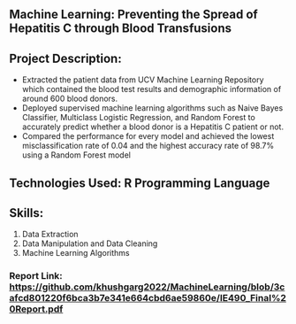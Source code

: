 ## Machine Learning: Preventing the Spread of Hepatitis C through Blood Transfusions

## Project Description:

- Extracted the patient data from UCV Machine Learning Repository which contained the blood test results and demographic information of around 600 blood donors.
- Deployed supervised machine learning algorithms such as Naive Bayes Classifier, Multiclass Logistic Regression, and Random Forest to accurately predict
  whether a blood donor is a Hepatitis C patient or not.
- Compared the performance for every model and achieved the lowest misclassification rate of 0.04 and the highest accuracy rate of 98.7% using a Random Forest model

## Technologies Used: R Programming Language

## Skills:
1. Data Extraction
2. Data Manipulation and Data Cleaning
3. Machine Learning Algorithms





### Report Link: https://github.com/khushgarg2022/MachineLearning/blob/3cafcd801220f6bca3b7e341e664cbd6ae59860e/IE490_Final%20Report.pdf
